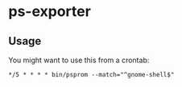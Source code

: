 # ps-exporter

## Usage

You might want to use this from a crontab:

```cron
*/5 * * * * bin/psprom --match="^gnome-shell$"
```